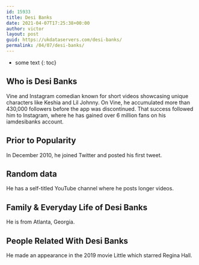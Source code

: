```yaml
---
id: 15933
title: Desi Banks
date: 2021-04-07T17:25:38+00:00
author: victor
layout: post
guid: https://ukdataservers.com/desi-banks/
permalink: /04/07/desi-banks/
---
```


* some text
{: toc}


## Who is Desi Banks



Vine and Instagram comedian known for short videos showcasing unique characters like Keshia and Lil Johnny. On Vine, he accumulated more than 430,000 followers before the app was discontinued. That success followed him to Instagram, where he has gained over 6 million fans on his iamdesibanks account.  

                
                
                
## Prior to Popularity



In December 2010, he joined Twitter and posted his first tweet. 

                
                
                
## Random data



He has a self-titled YouTube channel where he posts longer videos. 

                
                
                
## Family & Everyday Life of Desi Banks



He is from Atlanta, Georgia. 

                
                
                
## People Related With Desi Banks



He made an appearance in the 2019 movie Little which starred Regina Hall.

                
              
            
          
          
          